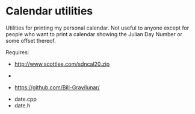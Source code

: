 # Calendar utilities

Utilities for printing my personal calendar. Not useful to anyone except for people who want to print a calendar showing the Julian Day Number or some offset thereof.

Requires:
* http://www.scottlee.com/sdncal20.zip
 +
* https://github.com/Bill-Gray/lunar/
 + date.cpp
 + date.h
